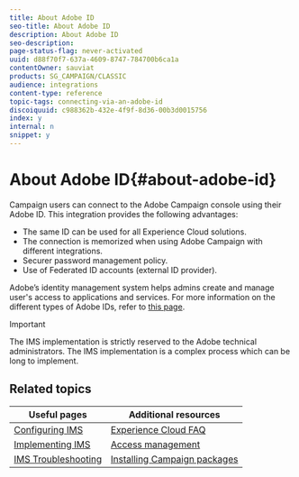```yaml
---
title: About Adobe ID
seo-title: About Adobe ID
description: About Adobe ID
seo-description: 
page-status-flag: never-activated
uuid: d88f70f7-637a-4609-8747-784700b6ca1a
contentOwner: sauviat
products: SG_CAMPAIGN/CLASSIC
audience: integrations
content-type: reference
topic-tags: connecting-via-an-adobe-id
discoiquuid: c988362b-432e-4f9f-8d36-00b3d0015756
index: y
internal: n
snippet: y
---
```


# About Adobe ID{#about-adobe-id}

Campaign users can connect to the Adobe Campaign console using their Adobe ID. This integration provides the following advantages:

* The same ID can be used for all Experience Cloud solutions.
* The connection is memorized when using Adobe Campaign with different integrations.
* Securer password management policy.
* Use of Federated ID accounts (external ID provider).

Adobe’s identity management system helps admins create and manage user's access to applications and services. For more information on the different types of Adobe IDs, refer to [this page](https://helpx.adobe.com/enterprise/using/identity.html).

>[!IMPORTANT]
>
>The IMS implementation is strictly reserved to the Adobe technical administrators. The IMS implementation is a complex process which can be long to implement.

## Related topics

| Useful pages | Additional resources |
|---|---|
| [Configuring IMS](../../integrations/using/configuring-ims.md) | [Experience Cloud FAQ](https://docs.adobe.com/content/help/en/core-services/interface/manage-users-and-products/faq.html) |
| [Implementing IMS](../../integrations/using/implementing-ims.md) | [Access management](../../platform/using/access-management.md) |
| [IMS Troubleshooting](../../integrations/using/ims-troubleshooting.md) |  [Installing Campaign packages](../../installation/using/installing-campaign-standard-packages.md) |

